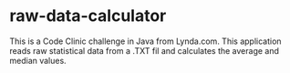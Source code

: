 # raw-data-calculator
This is a Code Clinic challenge in Java from Lynda.com. This application reads raw statistical data from a .TXT fil and calculates the average and median values.
